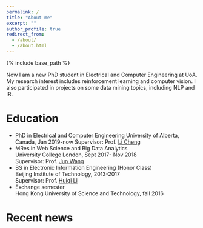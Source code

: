 ```yaml
---
permalink: /
title: "About me"
excerpt: ""
author_profile: true
redirect_from: 
  - /about/
  - /about.html
---
```


{% include base_path %}

Now I am a new PhD student in Electrical and Computer Engineering at UoA. My research interest includes reinforcement learning and computer vision. I also participated in projects on some data mining topics, including NLP and IR.

Education
======
* PhD in Electrical and Computer Engineering
  University of Alberta, Canada, Jan 2019-now
  Supervisor: Prof. [Li Cheng](https://www.ece.ualberta.ca/~lcheng5/)
* MRes in Web Science and Big Data Analytics  
  University College London, Sept 2017- Nov 2018  
  Supervisor: Prof. [Jun Wang](http://www0.cs.ucl.ac.uk/staff/Jun.Wang/)
* BS in Electronic Information Engineering (Honor Class)  
  Beijing Institute of Technology, 2013-2017  
  Supervisor: Prof. [Huiqi Li](http://isc.bit.edu.cn/schools/iae/knowinprofessors10/113101.htm)
* Exchange semester  
  Hong Kong University of Science and Technology, fall 2016

<!--Publications
======
  <ul>{% for post in site.publications %}
    {% include archive-single-cv.html %}
  {% endfor %}</ul>
  
Talks
======
  <ul>{% for post in site.talks %}
    {% include archive-single-talk-cv.html %}
  {% endfor %}</ul> -->

Recent news
=====


